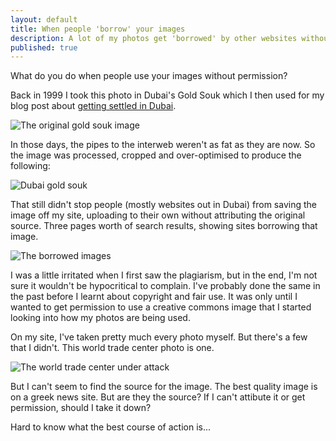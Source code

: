 ```yaml
---
layout: default
title: When people 'borrow' your images
description: A lot of my photos get 'borrowed' by other websites without attrition. Makes me wonder what the best course of action would be.
published: true
---
```


What do you do when people use your images without permission?

Back in 1999 I took this photo in Dubai's Gold Souk which I then used for my blog post about <a href="http://www.davewasthere.com/travel/number006.html">getting settled in Dubai</a>.

<img src="http://i.imgur.com/eBp67.jpg" alt="The original gold souk image" />

In those days, the pipes to the interweb weren't as fat as they are now. So the image was processed, cropped and over-optimised to produce the following: 

<img src="http://www.davewasthere.com/travel/images006/bracelets_in_gold_souk.jpg" alt="Dubai gold souk" />

That still didn't stop people (mostly websites out in Dubai) from saving the image off my site, uploading to their own without attributing the original source. Three pages worth of search results, showing sites borrowing that image.

<img src="http://i.imgur.com/tHD51.png" alt="The borrowed images" />

I was a little irritated when I first saw the plagiarism, but in the end, I'm not sure it wouldn't be hypocritical to complain. I've probably done the same in the past before I learnt about copyright and fair use. It was only until I wanted to get permission to use a creative commons image that I started looking into how my photos are being used.

On my site, I've taken pretty much every photo myself. But there's a few that I didn't. This world trade center photo is one.

<img src="http://www.davewasthere.com/travel/images011/wtc1.jpg" alt="The world trade center under attack" />

But I can't seem to find the source for the image. The best quality image is on a greek news site. But are they the source? If I can't attibute it or get permission, should I take it down?

Hard to know what the best course of action is...





